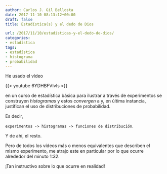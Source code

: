```yaml
---
author: Carlos J. Gil Bellosta
date: 2017-11-10 08:13:12+00:00
draft: false
title: Estadística(s) y el dedo de Dios

url: /2017/11/10/estadisticas-y-el-dedo-de-dios/
categories:
- estadística
tags:
- estadística
- histograma
- probabilidad
---
```


He usado el vídeo

{{< youtube 6YDHBFVIvIs >}}

en un curso de estadística básica para ilustrar a través de experimentos se construyen _histogramas_ y estos _convergen_ a y, en última instancia, justifican el uso de distribuciones de probabilidad.

Es decir,

`experimentos -> histogramas -> funciones de distribución`.

Y de ahí, el resto.

Pero de todos los vídeos más o menos equivalentes que describen el mismo experimento, me atrajo este en particular por lo que ocurre alrededor del minuto 1:32.

¡Tan instructivo sobre lo que ocurre en realidad!
